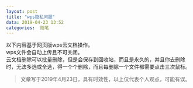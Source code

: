 ```yaml
---
layout: post
title: "wps隐私问题"
data: 2019-04-23 13:52
categories:  随笔
---
```


以下内容基于网页版wps云文档操作。  
wps文件会自动上传且不可关闭。  
云文档删除可以批量删除，但是会保存到回收站，而且是永久的，并且你去删除时，无法多选或全选，得一个个删除，而且每删除一个文件都需要点击三次鼠标。

<!--more-->
>文章写于2019年4月23日，具有时效性，以上仅代表个人观点，可能有误。